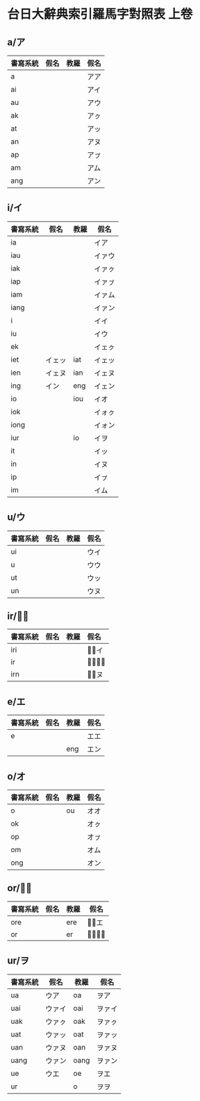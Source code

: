 # 台日大辭典索引羅馬字對照表 上卷

## a/ア

| 書寫系統 | 假名 | 教羅 | 假名 |
| --- | --- | --- | --- |
| a ||| アア |
| ai ||| アイ |
| au ||| アウ |
| ak ||| アㇰ |
| at ||| アッ |
| an ||| アヌ |
| ap ||| アㇷ゚ |
| am ||| アム |
| ang ||| アン |

## i/イ

| 書寫系統 | 假名 | 教羅 | 假名 |
| --- | --- | --- | --- |
| ia ||| イア |
| iau ||| イァウ |
| iak ||| イァㇰ |
| iap ||| イァㇷ゚ |
| iam ||| イァム |
| iang ||| イァン |
| i ||| イイ |
| iu ||| イウ |
| ek ||| イェㇰ |
| iet | イェッ | iat | イェッ |
| ien | イェヌ | ian | イェヌ |
| ing | イン | eng | イェン |
| io || iou | イオ |
| iok ||| イォㇰ |
| iong ||| イォン |
| iur || io | イヲ |
| it ||| イッ |
| in ||| イヌ |
| ip ||| イㇷ゚ |
| im ||| イム |

## u/ウ

| 書寫系統 | 假名 | 教羅 | 假名 |
| --- | --- | --- | --- |
| ui ||| ウイ |
| u ||| ウウ |
| ut ||| ウッ |
| un ||| ウヌ |

## ir/ウ̅

| 書寫系統 | 假名 | 教羅 | 假名 |
| :--- | :--- | :--- | :--- |
| iri ||| ウ̅イ |
| ir ||| ウ̅ウ̅  |
| irn ||| ウ̅ヌ |

## e/エ

| 書寫系統 | 假名 | 教羅 | 假名 |
| --- | --- | --- | --- |
| e ||| エエ |
||| eng | エン |

## o/オ

| 書寫系統 | 假名 | 教羅 | 假名 |
| --- | --- | --- | --- |
| o || ou | オオ |
| ok ||| オㇰ |
| op ||| オㇷ゚ |
| om ||| オム |
| ong ||| オン |

## or/オ̅

| 書寫系統 | 假名 | 教羅 | 假名 |
| --- | --- | --- | --- |
| ore || ere | オ̅エ |
| or || er | オ̅オ̅  |

## ur/ヲ

| 書寫系統 | 假名 | 教羅 | 假名 |
| --- | --- | --- | --- |
| ua | ウア | oa | ヲア |
| uai | ウァイ | oai | ヲァイ |
| uak | ウァㇰ | oak | ヲァㇰ |
| uat | ウァッ | oat | ヲァッ |
| uan | ウァヌ | oan | ヲァヌ |
| uang | ウァン | oang | ヲァン |
| ue | ウエ | oe | ヲエ |
| ur || o | ヲヲ |
